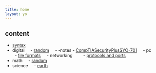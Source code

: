 ```yaml
---
title: home
layout: yo
---
```


## content

  

- [syntax](content/syntax.md)
- digital
    - [random](content/digital/random.md)
    - -notes
        - [CompTIASecurityPlusSYO-701](content/digital/-notes/CompTIASecurityPlusSYO-701.md)
    - pc
        - [file formats](content/digital/pc/fileFormats.md)
    - networking
        - [protocols and ports](content/digital/networking/protocolsAndPorts.md)
- math
    - [random](content/math/random.md)
- science
    - [earth](content/science/earth.md)



